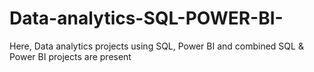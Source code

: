 # Data-analytics-SQL-POWER-BI-
Here, Data analytics projects using SQL, Power BI and combined SQL & Power BI projects are present
